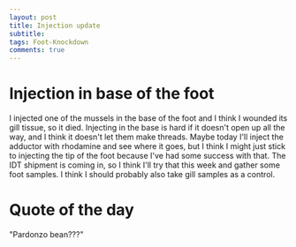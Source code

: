 ```yaml
---
layout: post
title: Injection update
subtitle:
tags: Foot-Knockdown
comments: true
---
```


# Injection in base of the foot

I injected one of the mussels in the base of the foot and I think I wounded its gill tissue, so it died. Injecting in the base is hard if it doesn't open up all the way, and I think it doesn't let them make threads. Maybe today I'll inject the adductor with rhodamine and see where it goes, but I think I might just stick to injecting the tip of the foot because I've had some success with that. The IDT shipment is coming in, so I think I'll try that this week and gather some foot samples. I think I should probably also take gill samples as a control.

# Quote of the day

"Pardonzo bean???"
